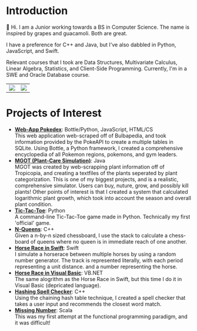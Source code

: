 # Introduction
👋 Hi. I am a Junior working towards a BS in Computer Science. The name is inspired by grapes and guacamoli. Both are great.

I have a preference for C++ and Java, but I've also dabbled in Python, JavaScript, and Swift. 

Relevant courses that I took are Data Structures, Multivariate Calculus, Linear Algebra, Statistics, and Client-Side Programming. Currently, I'm in a SWE and Oracle Database course.


<!-- Some HTML for the Widgets Layout -->
<!-- Themes were chosen, to the best of my ability, by 508 compliance and accessibility design standards -->
<table style="width="100%" border="0" style="border:0; width:100%;">
  <tr>
    <td>
      <!-- Github Stats Widget
       !-- provided by https://github.com/anuraghazra/github-readme-stats#responsive-card-theme
       !-- Made responsive to different browser themes.
      -->
      <picture>
      <source
        srcset="https://github-readme-stats.vercel.app/api?username=grapemoli&show_icons=true&theme=flag-india"
        media="(prefers-color-scheme: dark)"
      />
      <source
        srcset="https://github-readme-stats.vercel.app/api?username=grapemoli&show_icons=true&theme=onedark"
        media="(prefers-color-scheme: light), (prefers-color-scheme: no-preference)"
      />
      <img src="https://github-readme-stats.vercel.app/api?username=grapemoli&show_icons=true&theme=onedark" />
      </picture>
    </td>
    <td>
      <!-- Github Language Widget
       !-- provided by https://github.com/anuraghazra/github-readme-stats#responsive-card-theme
       !-- Made responsive to different browser themes.
        -->
      <picture>
      <source
        srcset="https://github-readme-stats.vercel.app/api/top-langs/?username=grapemoli&show_icons=true&layout=compact&theme=flag-india"
        media="(prefers-color-scheme: dark)"
      />
      <source
        srcset="https://github-readme-stats.vercel.app/api/top-langs/?username=grapemoli&layout=compact&theme=dracula"
        media="(prefers-color-scheme: light), (prefers-color-scheme: no-preference)"
      />
      <img src="https://github-readme-stats.vercel.app/api/top-langs/?username=grapemoli&show_icons=true&layout=compact&theme=dracula" />
      </picture>
    </td>
  </tr>
</table>




# Projects of Interest
- **[Web-App Pokedex](https://github.com/grapemoli/PokeDex)**: Bottle/Python, JavaScript, HTML/CS
<br>This web application web-scraped off of Bulbapedia, and took information provided by the PokeAPI to create a multiple tables in SQLite. Using Bottle, a Python framework, I created a comprehensive encyclopedia of all Pokemon regions, pokemons, and gym leaders.
- **[MGOT (Plant-Care Simulation)](https://github.com/grapemoli/MGOT)**: Java
<br>MGOT was created by web-scrapping plant information off of Tropicopia, and creating a textfiles of the plants seperated by plant categorization. This is one of my biggest projects, and is a realistic, comprehensive  simulator. Users can buy, nuture, grow, and possibly kill plants! Other points of interest is that I created a system that calculated logarithmic plant growth, which took into account the season and overall plant condition. 
- **[Tic-Tac-Toe](https://github.com/grapemoli/Tic-Tac-Toe)**: Python
<br>A command-line Tic-Tac-Toe game made in Python. Technically my first 'official' game.
- **[N-Queens](https://github.com/grapemoli/NQueens)**: C++
<br>Given a n-by-n sized chessboard, I use the stack to calculate a chess-board of queens where no queen is in immediate reach of one another. 
- **[Horse Race in Swift](https://github.com/grapemoli/horseRaceSwift)**: Swift
<br>I simulate a horserace between multiple horses by using a random number generator. The track is represented literally, with each period representing a unit distance. and a number representing the horse. 
- **[Horse Race in Visual Basic](https://github.com/grapemoli/horseRaceVB)**: VB.NET
<br>The same alogrithm as the Horse Race in Swift, but this time I do it in Visual Basic (depricated language). 
- **[Hashing Spell Checker](https://github.com/grapemoli/spellChecker)**: C++
<br>Using the chaining hash table technique, I created a spell checker that takes a user input and recommends the closest word match. 
- **[Missing Number](https://github.com/grapemoli/missingNumber)**: Scala
<br>This was my first attempt at the functional programming paradigm, and it was difficult!
